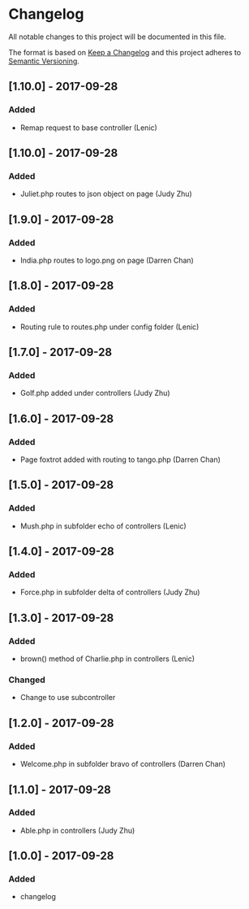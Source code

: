 # Changelog
All notable changes to this project will be documented in this file.

The format is based on [Keep a Changelog](http://keepachangelog.com/en/1.0.0/)
and this project adheres to [Semantic Versioning](http://semver.org/spec/v2.0.0.html).


## [1.10.0] - 2017-09-28
### Added
- Remap request to base controller (Lenic)

## [1.10.0] - 2017-09-28
### Added
- Juliet.php routes to json object on page (Judy Zhu)

## [1.9.0] - 2017-09-28
### Added
- India.php routes to logo.png on page (Darren Chan)

## [1.8.0] - 2017-09-28
### Added
- Routing rule to routes.php under config folder (Lenic)

## [1.7.0] - 2017-09-28
### Added
- Golf.php added under controllers (Judy Zhu)

## [1.6.0] - 2017-09-28
### Added
- Page foxtrot added with routing to tango.php (Darren Chan)

## [1.5.0] - 2017-09-28
### Added
- Mush.php in subfolder echo of controllers (Lenic)

## [1.4.0] - 2017-09-28
### Added
- Force.php in subfolder delta of controllers (Judy Zhu)

## [1.3.0] - 2017-09-28
### Added
- brown() method of Charlie.php in controllers (Lenic)

### Changed
- Change to use subcontroller

## [1.2.0] - 2017-09-28
### Added
- Welcome.php in subfolder bravo of controllers (Darren Chan)

## [1.1.0] - 2017-09-28
### Added 
- Able.php in controllers (Judy Zhu)

## [1.0.0] - 2017-09-28
### Added
- changelog

